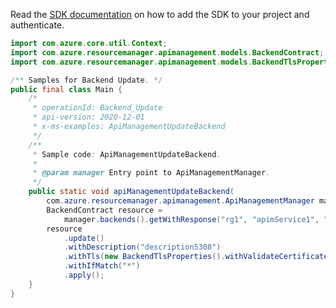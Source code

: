 Read the [SDK documentation](https://github.com/Azure/azure-sdk-for-java/blob/azure-resourcemanager-apimanagement_1.0.0-beta.2/sdk/apimanagement/azure-resourcemanager-apimanagement/README.md) on how to add the SDK to your project and authenticate.

```java
import com.azure.core.util.Context;
import com.azure.resourcemanager.apimanagement.models.BackendContract;
import com.azure.resourcemanager.apimanagement.models.BackendTlsProperties;

/** Samples for Backend Update. */
public final class Main {
    /*
     * operationId: Backend_Update
     * api-version: 2020-12-01
     * x-ms-examples: ApiManagementUpdateBackend
     */
    /**
     * Sample code: ApiManagementUpdateBackend.
     *
     * @param manager Entry point to ApiManagementManager.
     */
    public static void apiManagementUpdateBackend(
        com.azure.resourcemanager.apimanagement.ApiManagementManager manager) {
        BackendContract resource =
            manager.backends().getWithResponse("rg1", "apimService1", "proxybackend", Context.NONE).getValue();
        resource
            .update()
            .withDescription("description5308")
            .withTls(new BackendTlsProperties().withValidateCertificateChain(false).withValidateCertificateName(true))
            .withIfMatch("*")
            .apply();
    }
}
```
